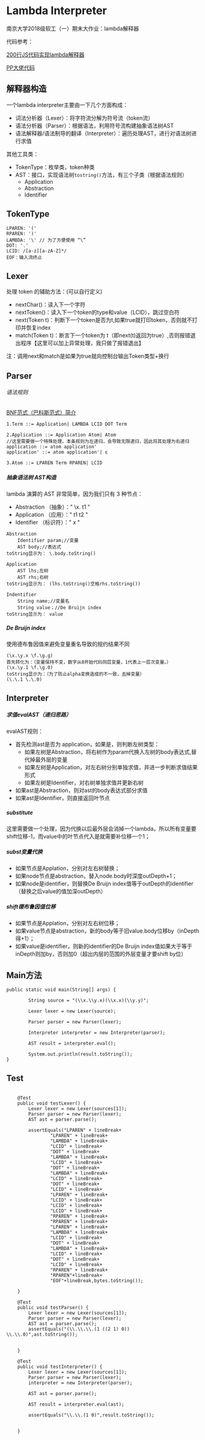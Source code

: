# Lambda Interpreter
南京大学2018级软工（一）期末大作业：lambda解释器

代码参考：

[200行JS代码实现lambda解释器](https://github.com/tadeuzagallo/lc-js)

[PP大佬代码](https://github.com/pppppkun/LambdaInterpreter)
## 解释器构造
一个lambda interpreter主要由一下几个方面构成：
+ 词法分析器（Lexer）：将字符流分解为符号流（token流）
+ 语法分析器（Parser）：根据语法，利用符号流构建抽象语法树AST
+ 语法解释器/语法制导的翻译（Interpreter）：遍历处理AST，进行对语法树进行求值

其他工具类：
- TokenType：枚举类，token种类
- AST：接口，实现语法树`tostring()`方法，有三个子类（根据语法规则）
  - Application
  - Abstraction
  - Identifier
## TokenType
```
LPAREN: '('
RPAREN: ')'
LAMBDA: '\' // 为了方便使用 “\”
DOT: '.'
LCID: /[a-z][a-zA-Z]*/ 
EOF：输入流终止
```
## Lexer
处理 token 的辅助方法：(可以自行定义)
+ nextChar()：读入下一个字符
+ nextToken()：读入下一个token的type和value（LCID），跳过空白符
+ next(Token t)：判断下一个token是否为t,如果true就打印token，否则就不打印并恢复index
+ match(Token t)：断言下一个token为 t（即next(t)返回为true）,否则报错退出程序【这里可以加上异常处理，我只做了报错退出】

注：调用next和match是如果为true就向控制台输出Token类型+换行
## Parser
###### 语法规则
[BNF范式（巴科斯范式）简介](https://www.cnblogs.com/huiyenashen/p/4445676.html)
```
1.Term ::= Application| LAMBDA LCID DOT Term

2.Application ::= Application Atom| Atom
//这里需要做一个特殊处理，本条规则为左递归，会导致无限递归，因此将其处理为右递归
application ::= atom application'
application' ::= atom application'| ε

3.Atom ::= LPAREN Term RPAREN| LCID
```
##### 抽象语法树 AST构造
lambda 演算的 AST 非常简单，因为我们只有 3 种节点： 
+ Abstraction （抽象）："  \x.  t1  "
+ Application （应用）："  t1  t2  "
+  Identifier （标识符）："  x  "
```
Abstraction 
    Identifier param;//变量
    AST body;//表达式
toString显示为： \.body.toString()
```
```
Application
    AST lhs;左树
    AST rhs;右树
toString显示为： (lhs.toString()空格rhs.toString())
```
```
Indentifier
	String name;//变量名
    String value；//De Bruijn index
toString显示为： value
```
##### De Bruijn index
使用德布鲁因值来避免变量重名导致的规约结果不同
```
(\x.\y.x \f.\g.g)
首先转化为：（变量保持不变，数字从0开始代码同层变量，1代表上一层次变量。）
(\x.\y.1 \f.\g.0)
toString显示为：（为了防止alpha变换造成的不一致，去掉变量）
(\.\.1 \.\.0)
```
## Interpreter
##### 求值evalAST（递归思路）
evalAST规则：
+ 首先检测ast是否为 application，如果是，则判断左树类型：
	- 如果左树是Abstraction，将右树作为param代换入左树的body表达式,替代掉最外层的变量
	- 如果左树是Application，对左右树分别单独求值，并进一步判断求值结果形式
	- 如果左树是Identifier，对右树单独求值并更新右树
+ 如果ast是Abstraction，则对ast的body表达式部分求值
+ 如果ast是Identifier，则直接返回叶节点

##### substitute
这里需要做一个处理，因为代换以后最外层会消掉一个lambda，所以所有变量要shift位移-1，而value中的叶节点代入是就需要补位移一个1；
##### subst变量代换
- 如果节点是Applation，分别对左右树替换；
- 如果node节点是abstraction，替入node.body时深度outDepth+1；
- 如果node是identifier，则替换De Bruijn index值等于outDepth的identifier（替换之后value的值加深outDepth）

##### shift德布鲁因值位移
- 如果节点是Applation，分别对左右树位移；
- 如果value节点是abstraction，新的body等于旧value.body位移by（inDepth得+1）；
- 如果value是identifier，则新的identifier的De Bruijn index值如果大于等于inDepth则加by，否则加0（超出内层的范围的外层变量才要shift by位）

## Main方法

```
public static void main(String[] args) {

        String source = "(\\x.\\y.x)(\\x.x)(\\y.y)";

        Lexer lexer = new Lexer(source);

        Parser parser = new Parser(lexer);

        Interpreter interpreter = new Interpreter(parser);

        AST result = interpreter.eval();

        System.out.println(result.toString());
}
```
## Test
```

    @Test
    public void testLexer() {
        Lexer lexer = new Lexer(sources[1]);
        Parser parser = new Parser(lexer);
        AST ast = parser.parse();

        assertEquals("LPAREN" + lineBreak+
                "LPAREN" + lineBreak+
                "LAMBDA" + lineBreak+
                "LCID" + lineBreak+
                "DOT" + lineBreak+
                "LAMBDA" + lineBreak+
                "LCID" + lineBreak+
                "DOT" + lineBreak+
                "LAMBDA" + lineBreak+
                "LCID" + lineBreak+
                "DOT" + lineBreak+
                "LCID" + lineBreak+
                "LPAREN" + lineBreak+
                "LCID" + lineBreak+
                "LCID" + lineBreak+
                "LCID" + lineBreak+
                "RPAREN" + lineBreak+
                "RPAREN" + lineBreak+
                "LPAREN" + lineBreak+
                "LAMBDA" + lineBreak+
                "LCID" + lineBreak+
                "DOT" + lineBreak+
                "LAMBDA" + lineBreak+
                "LCID" + lineBreak+
                "DOT" + lineBreak+
                "LCID" + lineBreak+
                "RPAREN" + lineBreak+
                "RPAREN"+lineBreak+
                "EOF"+lineBreak,bytes.toString());

    }

    @Test
    public void testParser() {
        Lexer lexer = new Lexer(sources[1]);
        Parser parser = new Parser(lexer);
        AST ast = parser.parse();
        assertEquals("(\\.\\.\\.(1 ((2 1) 0)) \\.\\.0)",ast.toString());


    }

    @Test
    public void testInterpreter() {
        Lexer lexer = new Lexer(sources[1]);
        Parser parser = new Parser(lexer);
        interpreter = new Interpreter(parser);

        AST ast = parser.parse();

        AST result = interpreter.eval(ast);

        assertEquals("\\.\\.(1 0)",result.toString());


    }
``````